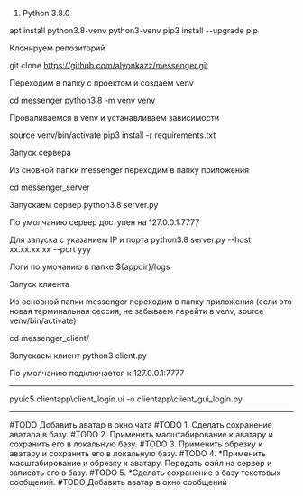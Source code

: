 1. Python 3.8.0

apt install python3.8-venv python3-venv
pip3 install --upgrade pip

Клонируем репозиторий 

git clone https://github.com/alyonkazz/messenger.git

Переходим в папку с проектом и создаем venv

cd messenger 
python3.8 -m venv venv

Проваливаемся в venv и устанавливаем зависимости 

source venv/bin/activate
pip3 install -r requirements.txt


Запуск сервера 

Из сновной папки messenger переходим в папку приложения 

cd messenger_server

Запускаем сервер 
python3.8 server.py

По умолчанию сервер доступен на 127.0.0.1:7777

Для запуска с указанием IP и порта 
python3.8 server.py --host xx.xx.xx.xx --port yyy

Логи по умочанию в папке ${appdir}/logs


Запуск клиента 

Из основной папки messenger переходим в папку приложения 
(если это новая терминальная сессия, не забываем перейти в venv, source venv/bin/activate)

cd messenger_client/

Запускаем клиент 
python3 client.py

По умолчанию подключается к 127.0.0.1:7777




______________________________________
pyuic5 clientapp\client_login.ui -o clientapp\client_gui_login.py

______________________________________ 
#TODO Добавить аватар в окно чата
#TODO 1. Сделать сохранение аватара в базу.
#TODO 2. Применить масштабирование к аватару и сохранить его в локальную базу.
#TODO 3. Применить обрезку к аватару и сохранить его в локальную базу.
#TODO 4. *Применить масштабирование и обрезку к аватару. Передать файл на сервер и записать его в базу.
#TODO 5. *Сделать сохранение в базу текстовых сообщений.
#TODO Добавить аватар в окно сообщений
